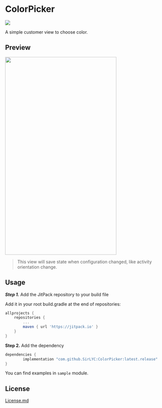# ColorPicker
[![](https://jitpack.io/v/SirLYC/ColorPicker.svg)](https://jitpack.io/#SirLYC/ColorPicker)

A simple customer view to choose color.

## Preview

<img src="imgs/video.gif" width="360px" height="640px"/>

> This view will save state when configuration changed, like activity orientation change.

## Usage
***Step 1.*** Add the JitPack repository to your build file

Add it in your root build.gradle at the end of repositories:

``` groovy
allprojects {
    repositories {
        ...
        maven { url 'https://jitpack.io' }
    }
}
````

**Step 2.** Add the dependency

``` groovy
dependencies {
        implementation "com.github.SirLYC:ColorPicker:latest.release"
}
```

You can find examples in `sample` module.

## License
[License.md](./LICENSE.MD)
